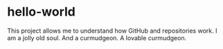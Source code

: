 # hello-world
This project allows me to understand how GitHub and repositories work.
I am a jolly old soul. And a curmudgeon. A lovable curmudgeon.
